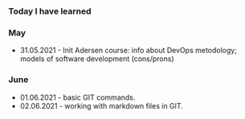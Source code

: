 ### Today I have learned
### May
+ 31.05.2021 - Init Adersen course: info about DevOps metodology; models of software development (cons/prons)
### June
+ 01.06.2021 - basic GIT commands.
+ 02.06.2021 - working with markdown files in GIT. 
